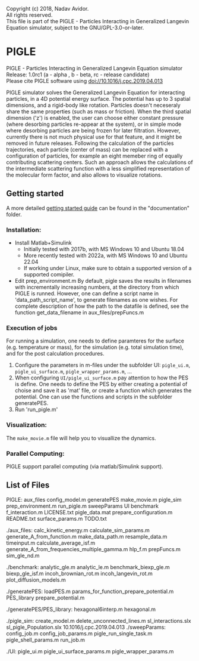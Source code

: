 Copyright (c) 2018, Nadav Avidor.  
All rights reserved.  
This file is part of the PIGLE - Particles Interacting in Generalized Langevin Equation simulator, subject to the  GNU/GPL-3.0-or-later.  

# PIGLE

PIGLE - Particles Interacting in Generalized Langevin Equation simulator  
Release: 1.0rc1 (a - alpha , b - beta, rc - release candidate)  
Please cite PIGLE software using [doi://10.1016/j.cpc.2019.04.013](doi://10.1016/j.cpc.2019.04.013)

PIGLE simulator solves the Generalized Langevin Equation for interacting particles, in a 4D potential energy surface. The potential has up to 3 spatial dimensions, and a rigid-body like rotation. Particles doesn't neceseraly share the same properties (such as mass or friction). When the third spatial dimension ('z') is enabled, the user can choose either constant pressure (where desorbing particles re-appear at the system), or in simple mode where desorbing particles are being frozen for later filtration. However, currently there is not much physical use for that feature, and it might be removed in future releases. Following the calculation of the particles trajectories, each particle (center of mass) can be replaced with a configuration of particles, for example an eight memeber ring of equally contributing scattering centers. Such an approach allows the calculations of the intermediate scattering function with a less simplified representation of the molecular form factor, and also allows to visualize rotations.

## Getting started

A more detailed [getting started guide](documentation/sams_pigle_documentation.md) can be found in the "documentation" folder.

### Installation:

- Install Matlab+Simulink 
    + Initially tested with 2017b, with MS Windows 10 and Ubuntu 18.04
    + More recently tested with 2022a, with MS Windows 10 and Ubuntu 22.04
    + If working under Linux, make sure to obtain a supported version of a supported comipiler.
- Edit prep_environment.m
  By default, pigle saves the results in filenames with incrementally increasing numbers, at the directory from which PIGLE is runned.
  However, one can define a script name in 'data_path_script_name', to generate filenames as one wishes.
  For complete description of how the path to the datafile is defined, see the function get_data_filename in aux_files/prepFuncs.m

### Execution of jobs

For running a simulation, one needs to define paramteres for the surface (e.g. temperature or mass),
for the simulation (e.g. total simulation time), and for the post calculation procedures.

1. Configure the parameters in m-files under the subfolder UI: `pigle_ui.m`, `pigle_ui_surface.m`, `pigle_wrapper_params.m`, ...
2. When configuring `UI/pigle_ui_surface.m` pay attention to how the PES is define.  One needs to define the PES by either creating a potential of choise and save it as 'mat' file, or create a function which generates the potential. One can use the functions and scripts in the subfolder generatePES.
3. Run 'run_pigle.m'

### Visualization:

The `make_movie.m` file will help you to visuallize the dynamics.

### Parallel Computing:

PIGLE support parallel computing (via matlab/Simulink support).


## List of Files

PIGLE:
aux_files        config_model.m   generatePES  make_movie.m     pigle_sim               prep_environment.m  run_pigle.m      sweepParams  UI
benchmark  f_interaction.m  LICENSE.txt  pigle_data.mat  prepare_configuration.m  README.txt          surface_params.m  TODO.txt

./aux_files:
calc_kinetic_energy.m    calculate_sim_params.m                        generate_A_from_function.m  make_data_path.m  resample_data.m  timeinput.m
calculate_average_isf.m  generate_A_from_frequencies_multiple_gamma.m  hlp_f.m                     prepFuncs.m       sim_gle_nd.m

./benchmark:
analytic_gle.m  analytic_le.m  benchmark_biexp_gle.m  biexp_gle_isf.m  incoh_brownian_rot.m  incoh_langevin_rot.m  plot_diffusion_models.m

./generatePES:
loadPES.m  params_for_function_prepare_potential.m  PES_library  prepare_potential.m

./generatePES/PES_library:
hexagonal6interp.m  hexagonal.m

./pigle_sim:
create_model.m  delete_unconnected_lines.m  sl_interactions.slx  sl_pigle_Population.slx
10.1016/j.cpc.2019.04.013
./sweepParams:
config_job.m  config_job_params.m  pigle_run_single_task.m  pigle_shell_params.m  run_job.m

./UI:
pigle_ui.m  pigle_ui_surface_params.m  pigle_wrapper_params.m



